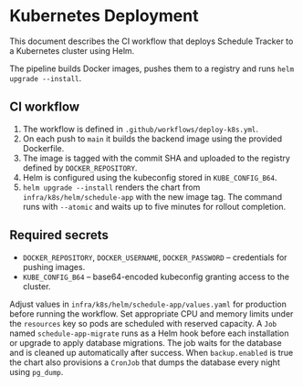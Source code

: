 # Kubernetes Deployment

This document describes the CI workflow that deploys Schedule Tracker to a Kubernetes cluster using Helm.

The pipeline builds Docker images, pushes them to a registry and runs `helm upgrade --install`.

## CI workflow

1. The workflow is defined in `.github/workflows/deploy-k8s.yml`.
2. On each push to `main` it builds the backend image using the provided Dockerfile.
3. The image is tagged with the commit SHA and uploaded to the registry defined by `DOCKER_REPOSITORY`.
4. Helm is configured using the kubeconfig stored in `KUBE_CONFIG_B64`.
5. `helm upgrade --install` renders the chart from `infra/k8s/helm/schedule-app` with the new image tag. The command runs with `--atomic` and waits up to five minutes for rollout completion.

## Required secrets

- `DOCKER_REPOSITORY`, `DOCKER_USERNAME`, `DOCKER_PASSWORD` – credentials for pushing images.
- `KUBE_CONFIG_B64` – base64-encoded kubeconfig granting access to the cluster.

Adjust values in `infra/k8s/helm/schedule-app/values.yaml` for production before running the workflow.
Set appropriate CPU and memory limits under the `resources` key so pods are scheduled with reserved capacity.
A `Job` named `schedule-app-migrate` runs as a Helm hook before each installation or upgrade to apply database migrations. The job waits for the database and is cleaned up automatically after success.
When `backup.enabled` is true the chart also provisions a `CronJob` that dumps the database every night using `pg_dump`.
